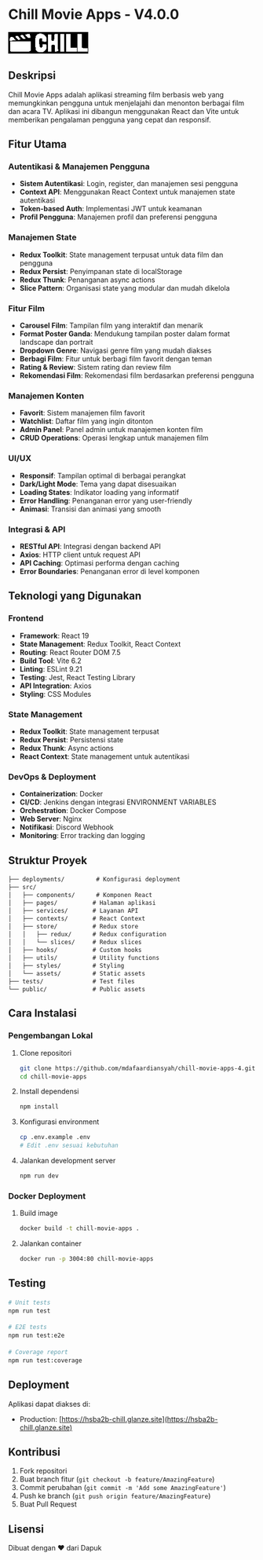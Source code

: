 # Chill Movie Apps - V4.0.0

![Chill Movie Apps Logo](/src/assets/images/logo/LogoWithBG.png)

## Deskripsi

Chill Movie Apps adalah aplikasi streaming film berbasis web yang memungkinkan pengguna untuk menjelajahi dan menonton berbagai film dan acara TV. Aplikasi ini dibangun menggunakan React dan Vite untuk memberikan pengalaman pengguna yang cepat dan responsif.

## Fitur Utama

### Autentikasi & Manajemen Pengguna
- **Sistem Autentikasi**: Login, register, dan manajemen sesi pengguna
- **Context API**: Menggunakan React Context untuk manajemen state autentikasi
- **Token-based Auth**: Implementasi JWT untuk keamanan
- **Profil Pengguna**: Manajemen profil dan preferensi pengguna

### Manajemen State
- **Redux Toolkit**: State management terpusat untuk data film dan pengguna
- **Redux Persist**: Penyimpanan state di localStorage
- **Redux Thunk**: Penanganan async actions
- **Slice Pattern**: Organisasi state yang modular dan mudah dikelola

### Fitur Film
- **Carousel Film**: Tampilan film yang interaktif dan menarik
- **Format Poster Ganda**: Mendukung tampilan poster dalam format landscape dan portrait
- **Dropdown Genre**: Navigasi genre film yang mudah diakses
- **Berbagi Film**: Fitur untuk berbagi film favorit dengan teman
- **Rating & Review**: Sistem rating dan review film
- **Rekomendasi Film**: Rekomendasi film berdasarkan preferensi pengguna

### Manajemen Konten
- **Favorit**: Sistem manajemen film favorit
- **Watchlist**: Daftar film yang ingin ditonton
- **Admin Panel**: Panel admin untuk manajemen konten film
- **CRUD Operations**: Operasi lengkap untuk manajemen film

### UI/UX
- **Responsif**: Tampilan optimal di berbagai perangkat
- **Dark/Light Mode**: Tema yang dapat disesuaikan
- **Loading States**: Indikator loading yang informatif
- **Error Handling**: Penanganan error yang user-friendly
- **Animasi**: Transisi dan animasi yang smooth

### Integrasi & API
- **RESTful API**: Integrasi dengan backend API
- **Axios**: HTTP client untuk request API
- **API Caching**: Optimasi performa dengan caching
- **Error Boundaries**: Penanganan error di level komponen

## Teknologi yang Digunakan

### Frontend
- **Framework**: React 19
- **State Management**: Redux Toolkit, React Context
- **Routing**: React Router DOM 7.5
- **Build Tool**: Vite 6.2
- **Linting**: ESLint 9.21
- **Testing**: Jest, React Testing Library
- **API Integration**: Axios
- **Styling**: CSS Modules

### State Management
- **Redux Toolkit**: State management terpusat
- **Redux Persist**: Persistensi state
- **Redux Thunk**: Async actions
- **React Context**: State management untuk autentikasi

### DevOps & Deployment
- **Containerization**: Docker
- **CI/CD**: Jenkins dengan integrasi ENVIRONMENT VARIABLES
- **Orchestration**: Docker Compose
- **Web Server**: Nginx
- **Notifikasi**: Discord Webhook
- **Monitoring**: Error tracking dan logging

## Struktur Proyek

```
├── deployments/         # Konfigurasi deployment
├── src/
│   ├── components/      # Komponen React
│   ├── pages/          # Halaman aplikasi
│   ├── services/       # Layanan API
│   ├── contexts/       # React Context
│   ├── store/          # Redux store
│   │   ├── redux/      # Redux configuration
│   │   └── slices/     # Redux slices
│   ├── hooks/          # Custom hooks
│   ├── utils/          # Utility functions
│   ├── styles/         # Styling
│   └── assets/         # Static assets
├── tests/              # Test files
└── public/             # Public assets
```

## Cara Instalasi

### Pengembangan Lokal

1. Clone repositori
   ```bash
   git clone https://github.com/mdafaardiansyah/chill-movie-apps-4.git
   cd chill-movie-apps
   ```

2. Install dependensi
   ```bash
   npm install
   ```

3. Konfigurasi environment
   ```bash
   cp .env.example .env
   # Edit .env sesuai kebutuhan
   ```

4. Jalankan development server
   ```bash
   npm run dev
   ```

### Docker Deployment

1. Build image
   ```bash
   docker build -t chill-movie-apps .
   ```

2. Jalankan container
   ```bash
   docker run -p 3004:80 chill-movie-apps
   ```

## Testing

```bash
# Unit tests
npm run test

# E2E tests
npm run test:e2e

# Coverage report
npm run test:coverage
```

## Deployment

Aplikasi dapat diakses di:
- Production: [https://hsba2b-chill.glanze.site](https://hsba2b-chill.glanze.site)

## Kontribusi

1. Fork repositori
2. Buat branch fitur (`git checkout -b feature/AmazingFeature`)
3. Commit perubahan (`git commit -m 'Add some AmazingFeature'`)
4. Push ke branch (`git push origin feature/AmazingFeature`)
5. Buat Pull Request

## Lisensi

Dibuat dengan ❤️ dari Dapuk
